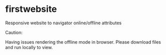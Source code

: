 # firstwebsite
Responsive website to navigator online/offline attributes


Caution:

Having issues rendering the offline mode in browser. Please download files and run locally to view.
